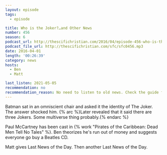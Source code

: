 ```yaml
---
layout: episode
tags:
  - episode

title: Who is the Joker?…and Other News
number: 456
season: 6
podcast_url: http://thescifichristian.com/2016/04/episode-456-who-is-the-joker-and-other-news/
podcast_file_url: http://thescifichristian.com/sfc/sfc0456.mp3
date: 2016-04-01
length: '00:26:39'
category: news
hosts:
  - Ben
  - Matt

last_listen: 2021-05-05
recommendation: no
recommendation_reason: No need to listen to old news. Check the guide for what's interesting in hindsight.
---
```


Batman sat in an omniscient chair and asked it the identity of The Joker. The answer shocked him. 
{% arc %}Later revealed that it said there are three Jokers. Some multiverse thing probably.{% endarc %}

Paul McCartney has been cast in {% work "Pirates of the Caribbean: Dead Men Tell No Tales" %}. Ben theorizes he's run out of money and suggests everyone go buy a Beatles CD.

Matt gives Last News of the Day. Then another Last News of the Day.